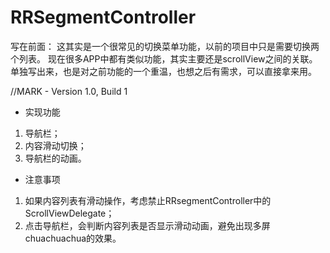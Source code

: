 # RRSegmentController

写在前面：
这其实是一个很常见的切换菜单功能，以前的项目中只是需要切换两个列表。
现在很多APP中都有类似功能，其实主要还是scrollView之间的关联。
单独写出来，也是对之前功能的一个重温，也想之后有需求，可以直接拿来用。

//MARK - Version 1.0, Build 1
* 实现功能
1. 导航栏；
2. 内容滑动切换；
3. 导航栏的动画。

* 注意事项
1. 如果内容列表有滑动操作，考虑禁止RRsegmentController中的ScrollViewDelegate；
2. 点击导航栏，会判断内容列表是否显示滑动动画，避免出现多屏chuachuachua的效果。
